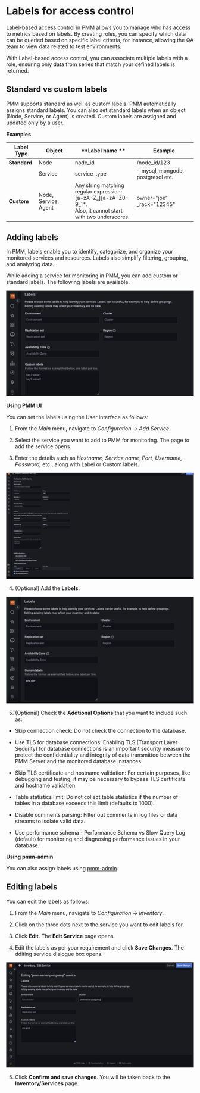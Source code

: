 # Labels for access control


Label-based access control in PMM allows you to manage who has access to metrics based on labels. By creating roles, you can specify which data can be queried based on specific label criteria, for instance, allowing the QA team to view data related to test environments. 
 
With Label-based access control, you can associate multiple labels with a role, ensuring only data from series that match your defined labels is returned. 


## Standard vs custom labels

PMM supports standard as well as custom labels. PMM automatically assigns standard labels. You can also set standard labels when an object (Node, Service, or Agent) is created. Custom labels are assigned and updated only by a user.

**Examples**


| **Label Type**| **Object**| **Label name **| **Example** |                                                                                                
|----------|--------|-------|------------------------------|
| **Standard**  | Node   | node_id |/node_id/123|                                          
|          | Service|service_type   |   - mysql, mongodb, postgresql etc.                                     
| **Custom**| Node, Service, Agent| Any string matching regular expression: <br /> [a-zA-Z_][a-zA-Z0-9_]*. <br /> Also, it cannot start with two underscores.| owner="joe"<br/> _rack="12345"|


## Adding labels

In PMM, labels enable you to identify, categorize, and organize your monitored services and resources. Labels also simplify filtering, grouping, and analyzing data. 

While adding a service for monitoring in PMM, you can add custom or standard labels. The following labels are available.

 ![!](../../_images/PMM_access_control_labels_types.png)

**Using PMM UI**

You can set the labels using the User interface as follows:

1. From the *Main* menu, navigate to <i class="uil uil-cog"></i> *Configuration → Add Service*.

2. Select the service you want to add to PMM for monitoring. The page to add the service opens.

3. Enter the details such as *Hostname, Service name, Port, Username, Password,* etc., along with Label or Custom labels.

 ![!](../../_images/PMM_access_control_add_labels_services.png)

4. (Optional) Add the **Labels**.

![!](../../_images/PMM_access_control_add_labels_to_add.png)

5. (Optional) Check the **Addtional Options** that you want to include such as:

- Skip connection check: Do not check the connection to the database.

 - Use TLS for database connections: Enabling TLS (Transport Layer Security) for database connections is an important security measure to protect the confidentiality and integrity of data transmitted between the PMM Server and the monitored database instances.

- Skip TLS certificate and hostname validation: For certain purposes, like debugging and testing, it may be necessary to bypass TLS certificate and hostname validation.

- Table statistics limit: Do not collect table statistics if the number of tables in a database exceeds this limit (defaults to 1000).

- Disable comments parsing: Filter out comments in log files or data streams to isolate valid data.
- Use performance schema - Performance Schema vs Slow Query Log (default) for monitoring and diagnosing performance issues in your database.
 
 **Using pmm-admin**

 You can also assign labels using [pmm-admin](../../details/commands/pmm-admin.md).

## Editing labels

You can edit the labels as follows:

1. From the *Main* menu, navigate to <i class="uil uil-cog"></i> *Configuration → Inventory*.

2. Click on the three dots next to the service you want to edit labels for.

3. Click **Edit**. The **Edit Service** page opens.

4. Edit the labels as per your requirement and click **Save Changes**. The dditing service dialogue box opens.

![!](../../_images/PMM_access_edit_labels.png)


5. Click **Confirm and save changes**. You will be taken back to the **Inventory/Services** page.



